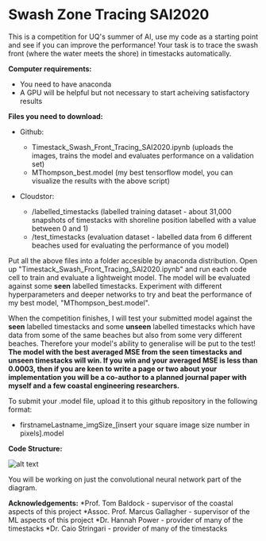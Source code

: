 # Swash Zone Tracing SAI2020
This is a competition for UQ's summer of AI, use my code as a starting point and see if you can improve the performance! Your task is to trace the swash front (where the water meets the shore) in timestacks automatically.

**Computer requirements:**
  * You need to have anaconda
  * A GPU will be helpful but not necessary to start acheiving satisfactory results

**Files you need to download:**
  * Github:
    * Timestack_Swash_Front_Tracing_SAI2020.ipynb (uploads the images, trains the model and evaluates performance on a validation set)
    * MThompson_best.model (my best tensorflow model, you can visualize the results with the above script)
    
  * Cloudstor:
    * /labelled_timestacks (labelled training dataset - about 31,000 snapshots of timestacks with shoreline position labelled with a value between 0 and 1)
    * /test_timestacks (evaluation dataset - labelled data from 6 different beaches used for evaluating the performance of you model)
    
Put all the above files into a folder accesible by anaconda distribution. Open up "Timestack_Swash_Front_Tracing_SAI2020.ipynb" and run each code cell to train and evaluate a lightweight model. The model will be evaluated against some **seen** labelled timestacks. Experiment with different hyperparameters and deeper networks to try and beat the performance of my best model, "MThompson_best.model".

When the competition finishes, I will test your submitted model against the **seen** labelled timestacks and some **unseen** labelled timestacks which have data from some of the same beaches but also from some very different beaches. Therefore your model's ability to generalise will be put to the test! **The model with the best averaged MSE from the seen timestacks and unseen timestacks will win. If you win and your averaged MSE is less than 0.0003, then if you are keen to write a page or two about your implementation you will be a co-author to a planned journal paper with myself and a few coastal engineering researchers.**

To submit your .model file, upload it to this github repository in the following format:
  * firstnameLastname_imgSize_[insert your square image size number in pixels].model 
    
**Code Structure:**

![alt text](https://github.com/mikeyt120/swash_zone_tracing_SAI2020/blob/main/code_architecture.PNG?raw=true)

You will be working on just the convolutional neural network part of the diagram.

**Acknowledgements:**
*Prof. Tom Baldock - supervisor of the coastal aspects of this project
*Assoc. Prof. Marcus Gallagher - supervisor of the ML aspects of this project
*Dr. Hannah Power - provider of many of the timestacks
*Dr. Caio Stringari - provider of many of the timestacks

